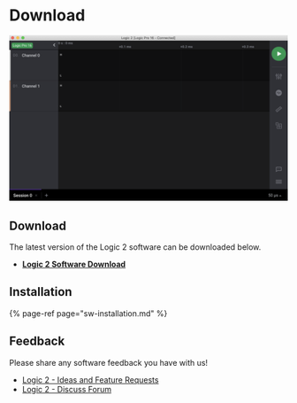 # Download

![](../.gitbook/assets/screen-shot-2020-09-03-at-6.52.16-pm%20%286%29%20%282%29%20%285%29.png)

## Download

The latest version of the Logic 2 software can be downloaded below.

* [**Logic 2 Software Download**](https://www.saleae.com/downloads/)

## Installation

{% page-ref page="sw-installation.md" %}

## **Feedback**

Please share any software feedback you have with us!

* [Logic 2 - Ideas and Feature Requests](https://ideas.saleae.com/)
* [Logic 2 - Discuss Forum](https://discuss.saleae.com/)

